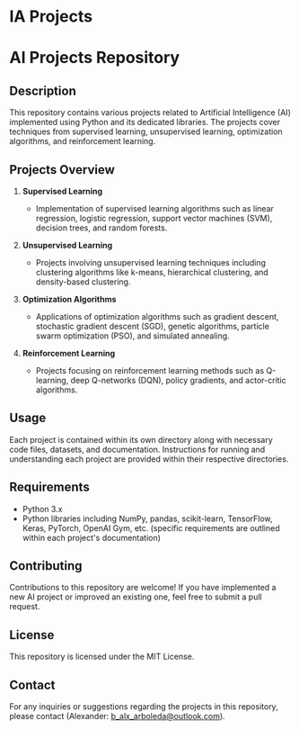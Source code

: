 # IA Projects

# AI Projects Repository

## Description

This repository contains various projects related to Artificial Intelligence (AI) implemented using Python and its dedicated libraries. The projects cover techniques from supervised learning, unsupervised learning, optimization algorithms, and reinforcement learning.

## Projects Overview

1. **Supervised Learning**
    - Implementation of supervised learning algorithms such as linear regression, logistic regression, support vector machines (SVM), decision trees, and random forests.
  
2. **Unsupervised Learning**
    - Projects involving unsupervised learning techniques including clustering algorithms like k-means, hierarchical clustering, and density-based clustering.

3. **Optimization Algorithms**
    - Applications of optimization algorithms such as gradient descent, stochastic gradient descent (SGD), genetic algorithms, particle swarm optimization (PSO), and simulated annealing.
  
4. **Reinforcement Learning**
    - Projects focusing on reinforcement learning methods such as Q-learning, deep Q-networks (DQN), policy gradients, and actor-critic algorithms.

## Usage

Each project is contained within its own directory along with necessary code files, datasets, and documentation. Instructions for running and understanding each project are provided within their respective directories.

## Requirements

- Python 3.x
- Python libraries including NumPy, pandas, scikit-learn, TensorFlow, Keras, PyTorch, OpenAI Gym, etc. (specific requirements are outlined within each project's documentation)

## Contributing

Contributions to this repository are welcome! If you have implemented a new AI project or improved an existing one, feel free to submit a pull request.

## License

This repository is licensed under the MIT License. 

## Contact

For any inquiries or suggestions regarding the projects in this repository, please contact (Alexander: b_alx_arboleda@outlook.com).
